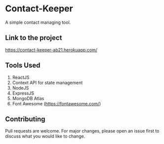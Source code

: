 # Contact-Keeper
A simple contact managing tool.

## Link to the project
https://contact-keeper-ab21.herokuapp.com/

## Tools Used
1. ReactJS
2. Context API for state management
3. NodeJS
4. ExpressJS
5. MongoDB Atlas
6. Font Awesome (https://fontawesome.com/)

## Contributing
Pull requests are welcome. For major changes, please open an issue first to discuss what you would like to change.
